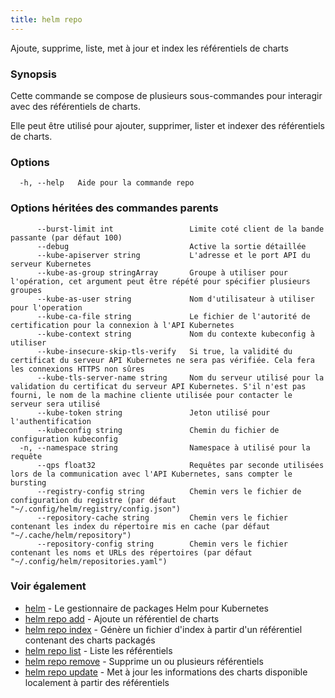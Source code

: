 ```yaml
---
title: helm repo
---
```

Ajoute, supprime, liste, met à jour et index les référentiels de charts

### Synopsis

Cette commande se compose de plusieurs sous-commandes pour interagir avec des référentiels de charts.

Elle peut être utilisé pour ajouter, supprimer, lister et indexer des référentiels de charts.


### Options

```
  -h, --help   Aide pour la commande repo
```

### Options héritées des commandes parents

```
      --burst-limit int                 Limite coté client de la bande passante (par défaut 100)
      --debug                           Active la sortie détaillée
      --kube-apiserver string           L'adresse et le port API du serveur Kubernetes
      --kube-as-group stringArray       Groupe à utiliser pour l'opération, cet argument peut être répété pour spécifier plusieurs groupes
      --kube-as-user string             Nom d'utilisateur à utiliser pour l'operation
      --kube-ca-file string             Le fichier de l'autorité de certification pour la connexion à l'API Kubernetes
      --kube-context string             Nom du contexte kubeconfig à utiliser
      --kube-insecure-skip-tls-verify   Si true, la validité du certificat du serveur API Kubernetes ne sera pas vérifiée. Cela fera les connexions HTTPS non sûres
      --kube-tls-server-name string     Nom du serveur utilisé pour la validation du certificat du serveur API Kubernetes. S'il n'est pas fourni, le nom de la machine cliente utilisée pour contacter le serveur sera utilisé
      --kube-token string               Jeton utilisé pour l'authentification
      --kubeconfig string               Chemin du fichier de configuration kubeconfig
  -n, --namespace string                Namespace à utilisé pour la requête
      --qps float32                     Requêtes par seconde utilisées lors de la communication avec l'API Kubernetes, sans compter le bursting
      --registry-config string          Chemin vers le fichier de configuration du registre (par défaut "~/.config/helm/registry/config.json")
      --repository-cache string         Chemin vers le fichier contenant les index du répertoire mis en cache (par défaut "~/.cache/helm/repository")
      --repository-config string        Chemin vers le fichier contenant les noms et URLs des répertoires (par défaut "~/.config/helm/repositories.yaml")
```

### Voir également

* [helm](/helm/helm.md) - Le gestionnaire de packages Helm pour Kubernetes
* [helm repo add](/helm/helm_repo_add.md) - Ajoute un référentiel de charts
* [helm repo index](/helm/helm_repo_index.md) - Génère un fichier d'index à partir d'un référentiel contenant des charts packagés
* [helm repo list](/helm/helm_repo_list.md) - Liste les référentiels
* [helm repo remove](/helm/helm_repo_remove.md) - Supprime un ou plusieurs référentiels
* [helm repo update](/helm/helm_repo_update.md) - Met à jour les informations des charts disponible localement à partir des référentiels

